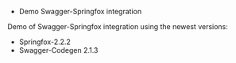 + Demo Swagger-Springfox integration

Demo of Swagger-Springfox integration using the newest versions:
* Springfox-2.2.2
* Swagger-Codegen 2.1.3
